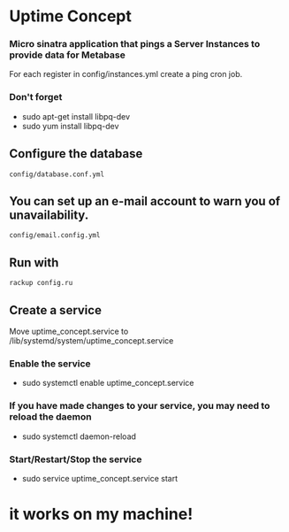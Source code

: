 # Uptime Concept 

### Micro sinatra application that pings a Server Instances to provide data for Metabase

For each register in config/instances.yml create a ping cron job.

### Don't forget 
* sudo apt-get install libpq-dev
* sudo yum install libpq-dev

## Configure the database
    config/database.conf.yml 

## You can set up an e-mail account to warn you of unavailability.
    config/email.config.yml

## Run with    
    rackup config.ru    
    
## Create a service
  Move uptime_concept.service to /lib/systemd/system/uptime_concept.service
### Enable the service   
   * sudo systemctl enable uptime_concept.service
### If you have made changes to your service, you may need to reload the daemon        
   * sudo systemctl daemon-reload
### Start/Restart/Stop the service
   * sudo service uptime_concept.service start
   
# it works on my machine!   